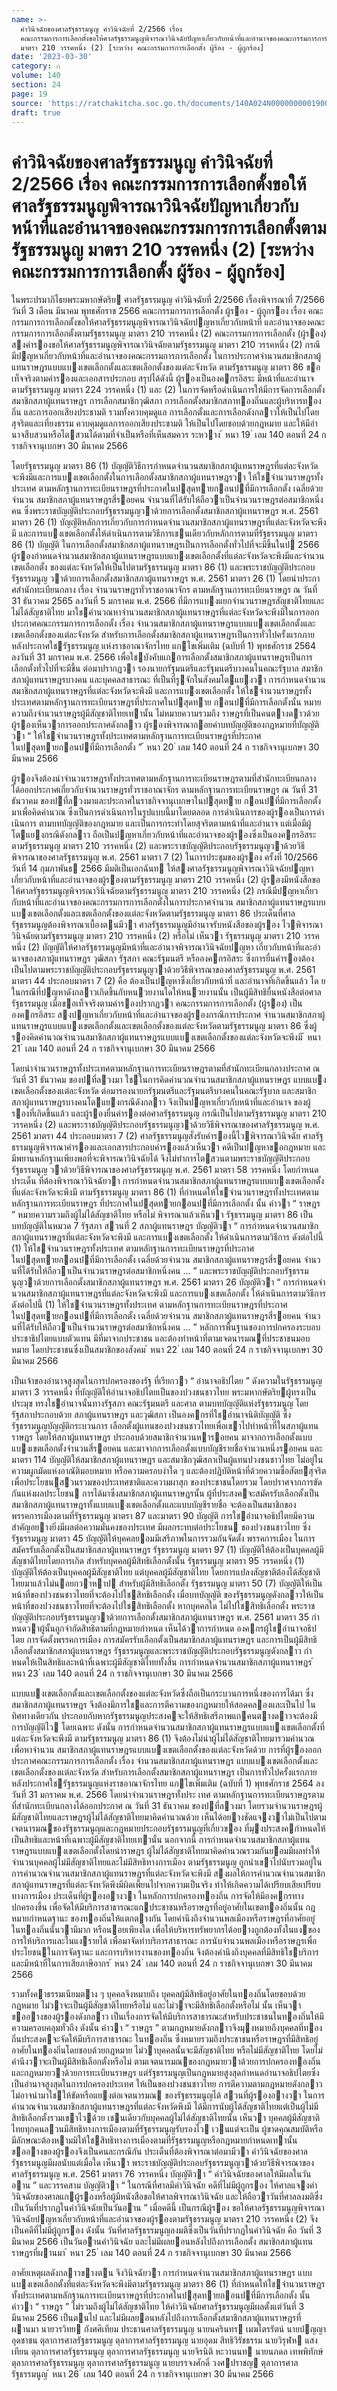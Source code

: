 ```yaml
---
name: >-
  คำวินิจฉัยของศาลรัฐธรรมนูญ คำวินิจฉัยที่ 2/2566 เรื่อง
  คณะกรรมการการเลือกตั้งขอให้ศาลรัฐธรรมนูญพิจารณาวินิจฉัยปัญหาเกี่ยวกับหน้าที่และอำนาจของคณะกรรมการการเลือกตั้งตามรัฐธรรมนูญ
  มาตรา 210 วรรคหนึ่ง (2) [ระหว่าง คณะกรรมการการเลือกตั้ง ผู้ร้อง - ผู้ถูกร้อง]
date: '2023-03-30'
category: ก
volume: 140
section: 24
page: 19
source: 'https://ratchakitcha.soc.go.th/documents/140A024N0000000001900.pdf'
draft: true
---
```


# คำวินิจฉัยของศาลรัฐธรรมนูญ คำวินิจฉัยที่ 2/2566 เรื่อง คณะกรรมการการเลือกตั้งขอให้ศาลรัฐธรรมนูญพิจารณาวินิจฉัยปัญหาเกี่ยวกับหน้าที่และอำนาจของคณะกรรมการการเลือกตั้งตามรัฐธรรมนูญ มาตรา 210 วรรคหนึ่ง (2) [ระหว่าง คณะกรรมการการเลือกตั้ง ผู้ร้อง - ผู้ถูกร้อง]

ในพระปรมาภิไธยพระมหากษัตริย ศาลรัฐธรรมนูญ คําวินิจฉัยที่ 2/2566 เรื่องพิจารณาที่ 7/2566 วันที่ 3 เดือน มีนาคม พุทธศักราช 2566 คณะกรรมการการเลือกตั้ง ผู้รอง - ผู้ถูกรอง เรื่อง คณะกรรมการการเลือกตั้งขอให้ศาลรัฐธรรมนูญพิจารณาวินิจฉัยปญหาเกี่ยวกับหน้าที่ และอํานาจของคณะกรรมการการเลือกตั้งตามรัฐธรรมนูญ มาตรา 210 วรรคหนึ่ง (2) คณะกรรมการการเลือกตั้ง (ผู้รอง) สงคํารองขอให้ศาลรัฐธรรมนูญพิจารณาวินิจฉัยตามรัฐธรรมนูญ มาตรา 210 วรรคหนึ่ง (2) กรณีมีปญหาเกี่ยวกับหน้าที่และอํานาจของคณะกรรมการการเลือกตั้ง ในการประกาศจํานวนสมาชิกสภาผู้แทนราษฎรแบบแบงเขตเลือกตั้งและเขตเลือกตั้งของแต่ละจังหวัด ตามรัฐธรรมนูญ มาตรา 86 ขอเท็จจริงตามคํารองและเอกสารประกอบ สรุปได้ดังนี้ ผู้รองเป็นองคกรอิสระ มีหน้าที่และอํานาจตามรัฐธรรมนูญ มาตรา 224 วรรคหนึ่ง (1) และ (2) ในการจัดหรือดําเนินการให้มีการจัดการเลือกตั้งสมาชิกสภาผู้แทนราษฎร การเลือกสมาชิกวุฒิสภา การเลือกตั้งสมาชิกสภาทองถิ่นและผู้บริหารทองถิ่น และการออกเสียงประชามติ รวมทั้งควบคุมดูแล การเลือกตั้งและการเลือกดังกลาวให้เป็นไปโดยสุจริตและเที่ยงธรรม ควบคุมดูแลการออกเสียงประชามติ ให้เป็นไปโดยชอบด้วยกฎหมาย และให้มีอํานาจสืบสวนหรือไตสวนได้ตามที่จําเป็นหรือที่เห็นสมควร ระหวาง ้ หนา 19 ่ เลม 140 ตอนที่ 24 ก ราชกิจจานุเบกษา 30 มีนาคม 2566

โดยรัฐธรรมนูญ มาตรา 86 (1) บัญญัติวิธีการกําหนดจํานวนสมาชิกสภาผู้แทนราษฎรที่แต่ละจังหวัด จะพึงมีและการแบงเขตเลือกตั้งในการเลือกตั้งสมาชิกสภาผู้แทนราษฎรวา ให้ใชจํานวนราษฎรทั้งประเทศ ตามหลักฐานการทะเบียนราษฎรที่ประกาศในปสุดทายกอนปที่มีการเลือกตั้ง เฉลี่ยด้วยจํานวน สมาชิกสภาผู้แทนราษฎรสี่รอยคน จํานวนที่ได้รับให้ถือวาเป็นจํานวนราษฎรต่อสมาชิกหนึ่งคน ซึ่งพระราชบัญญัติประกอบรัฐธรรมนูญวาด้วยการเลือกตั้งสมาชิกสภาผู้แทนราษฎร พ.ศ. 2561 มาตรา 26 (1) บัญญัติหลักการเกี่ยวกับการกําหนดจํานวนสมาชิกสภาผู้แทนราษฎรที่แต่ละจังหวัดจะพึงมี และการแบงเขตเลือกตั้งให้ดําเนินการตามวิธีการเชนเดียวกับหลักการตามที่รัฐธรรมนูญ มาตรา 86 (1) บัญญัติ ในการเลือกตั้งสมาชิกสภาผู้แทนราษฎรเป็นการเลือกตั้งทั่วไปที่จะมีขึ้นในป 2566 ผู้รองกําหนดจํานวนสมาชิกสภาผู้แทนราษฎรแบบแบงเขตเลือกตั้งที่แต่ละจังหวัดจะพึงมีและจํานวนเขตเลือกตั้ง ของแต่ละจังหวัดให้เป็นไปตามรัฐธรรมนูญ มาตรา 86 (1) และพระราชบัญญัติประกอบรัฐธรรมนูญ วาด้วยการเลือกตั้งสมาชิกสภาผู้แทนราษฎร พ.ศ. 2561 มาตรา 26 (1) โดยนําประกาศสํานักทะเบียนกลาง เรื่อง จํานวนราษฎรทั่วราชอาณาจักร ตามหลักฐานการทะเบียนราษฎร ณ วันที่ 31 ธันวาคม 2565 ลงวันที่ 5 มกราคม พ.ศ. 2566 ที่มีการแบงแยกจํานวนราษฎรสัญชาติไทยและไม่ได้สัญชาติไทย มาใชคํานวณหาจํานวนสมาชิกสภาผู้แทนราษฎรที่แต่ละจังหวัดจะพึงมีในการออกประกาศคณะกรรมการการเลือกตั้ง เรื่อง จํานวนสมาชิกสภาผู้แทนราษฎรแบบแบงเขตเลือกตั้งและเขตเลือกตั้งของแต่ละจังหวัด สําหรับการเลือกตั้งสมาชิกสภาผู้แทนราษฎรเป็นการทั่วไปครั้งแรกภายหลังประกาศใชรัฐธรรมนูญ แห่งราชอาณาจักรไทย แกไขเพิ่มเติม (ฉบับที่ 1) พุทธศักราช 2564 ลงวันที่ 31 มกราคม พ.ศ. 2566 เพื่อใชบังคับแกการเลือกตั้งสมาชิกสภาผู้แทนราษฎรเป็นการเลือกตั้งทั่วไปที่จะมีขึ้น ต่อมาปรากฏวา รองนายกรัฐมนตรีและรัฐมนตรีบางคนในคณะรัฐบาล สมาชิกสภาผู้แทนราษฎรบางคน และบุคคลสาธารณะ ที่เป็นที่รูจักในสังคมโตแยงวา การกําหนดจํานวนสมาชิกสภาผู้แทนราษฎรที่แต่ละจังหวัดจะพึงมี และการแบงเขตเลือกตั้ง ให้ใชจํานวนราษฎรทั้งประเทศตามหลักฐานการทะเบียนราษฎรที่ประกาศในปสุดทาย กอนปที่มีการเลือกตั้งนั้น หมายความถึงจํานวนราษฎรผู้มีสัญชาติไทยเทานั้น ไม่หมายความรวมถึง ราษฎรที่เป็นคนตางดาวด้วย ผู้รองเห็นวาการออกประกาศดังกลาว ผู้รองพิจารณาถอยคําบทบัญญัติของกฎหมายที่บัญญัติวา “ ให้ใชจํานวนราษฎรทั้งประเทศตามหลักฐานการทะเบียนราษฎรที่ประกาศในปสุดทายกอนปที่มีการเลือกตั้ง ” ้ หนา 20 ่ เลม 140 ตอนที่ 24 ก ราชกิจจานุเบกษา 30 มีนาคม 2566

ผู้รองจึงต้องนําจํานวนราษฎรทั้งประเทศตามหลักฐานการทะเบียนราษฎรตามที่สํานักทะเบียนกลาง ได้ออกประกาศเกี่ยวกับจํานวนราษฎรทั่วราชอาณาจักร ตามหลักฐานการทะเบียนราษฎร ณ วันที่ 31 ธันวาคม ของปที่ลวงมาและประกาศในราชกิจจานุเบกษาในปสุดทาย กอนปที่มีการเลือกตั้ง มาเพื่อคิดคํานวณ ซึ่งเป็นการดําเนินการในรูปแบบนี้มาโดยตลอด การดําเนินการของผู้รองเป็นการดําเนินการ ตามบทบัญญัติของกฎหมาย และเป็นการกระทําโดยสุจริตตามหน้าที่และอํานาจ แต่เมื่อมีผู้โตแยงกรณีดังกลาว ถือเป็นปญหาเกี่ยวกับหน้าที่และอํานาจของผู้รองซึ่งเป็นองคกรอิสระตามรัฐธรรมนูญ มาตรา 210 วรรคหนึ่ง (2) และพระราชบัญญัติประกอบรัฐธรรมนูญวาด้วยวิธีพิจารณาของศาลรัฐธรรมนูญ พ.ศ. 2561 มาตรา 7 (2) ในการประชุมของผู้รอง ครั้งที่ 10/2566 วันที่ 14 กุมภาพันธ 2566 มีมติเป็นเอกฉันท ให้สงศาลรัฐธรรมนูญพิจารณาวินิจฉัยปญหาเกี่ยวกับหน้าที่และอํานาจของผู้รองตามรัฐธรรมนูญ มาตรา 210 วรรคหนึ่ง (2) ผู้รองมีหนังสือขอให้ศาลรัฐธรรมนูญพิจารณาวินิจฉัยตามรัฐธรรมนูญ มาตรา 210 วรรคหนึ่ง (2) กรณีมีปญหาเกี่ยวกับหน้าที่และอํานาจของคณะกรรมการการเลือกตั้งในการประกาศจํานวน สมาชิกสภาผู้แทนราษฎรแบบแบงเขตเลือกตั้งและเขตเลือกตั้งของแต่ละจังหวัดตามรัฐธรรมนูญ มาตรา 86 ประเด็นที่ศาลรัฐธรรมนูญต้องพิจารณาเบื้องตนมีวา ศาลรัฐธรรมนูญมีอํานาจรับหนังสือของผู้รอง ไวพิจารณาวินิจฉัยตามรัฐธรรมนูญ มาตรา 210 วรรคหนึ่ง (2) หรือไม่ เห็นวา รัฐธรรมนูญ มาตรา 210 วรรคหนึ่ง (2) บัญญัติให้ศาลรัฐธรรมนูญมีหน้าที่และอํานาจพิจารณาวินิจฉัยปญหา เกี่ยวกับหน้าที่และอํานาจของสภาผู้แทนราษฎร วุฒิสภา รัฐสภา คณะรัฐมนตรี หรือองคกรอิสระ ซึ่งการยื่นคํารองต้องเป็นไปตามพระราชบัญญัติประกอบรัฐธรรมนูญวาด้วยวิธีพิจารณาของศาลรัฐธรรมนูญ พ.ศ. 2561 มาตรา 44 ประกอบมาตรา 7 (2) คือ ต้องเป็นปญหาซึ่งเกี่ยวกับหน้าที่ และอํานาจที่เกิดขึ้นแล้ว โด ยในกรณีที่ปญหาดังกลาวเกิดขึ้นกับหนวยงานใดให้หนวยงานนั้น เป็นผู้มีสิทธิยื่นหนังสือต่อศาลรัฐธรรมนูญ เมื่อขอเท็จจริงตามคํารองปรากฏวา คณะกรรมการการเลือกตั้ง (ผู้รอง) เป็นองคกรอิสระ สงปญหาเกี่ยวกับหน้าที่และอํานาจของผู้รองกรณีการประกาศ จํานวนสมาชิกสภาผู้แทนราษฎรแบบแบงเขตเลือกตั้งและเขตเลือกตั้งของแต่ละจังหวัดตามรัฐธรรมนูญ มาตรา 86 ซึ่งผู้รองคิดคํานวณจํานวนสมาชิกสภาผู้แทนราษฎรแบบแบงเขตเลือกตั้งของแต่ละจังหวัดจะพึงมี ้ หนา 21 ่ เลม 140 ตอนที่ 24 ก ราชกิจจานุเบกษา 30 มีนาคม 2566

โดยนําจํานวนราษฎรทั้งประเทศตามหลักฐานการทะเบียนราษฎรตามที่สํานักทะเบียนกลางประกาศ ณ วันที่ 31 ธันวาคม ของปที่ลวงมา ใชในการคิดคํานวณจํานวนสมาชิกสภาผู้แทนราษฎร แบบแบงเขตเลือกตั้งของแต่ละจังหวัด ต่อมารองนายกรัฐมนตรีและรัฐมนตรีบางคนในคณะรัฐบาล และสมาชิกสภาผู้แทนราษฎรบางคนโตแยงกรณีดังกลาว จึงเป็นปญหาเกี่ยวกับหน้าที่และอํานาจ ของผู้รองที่เกิดขึ้นแล้ว และผู้รองยื่นคํารองต่อศาลรัฐธรรมนูญ กรณีเป็นไปตามรัฐธรรมนูญ มาตรา 210 วรรคหนึ่ง (2) และพระราชบัญญัติประกอบรัฐธรรมนูญวาด้วยวิธีพิจารณาของศาลรัฐธรรมนูญ พ.ศ. 2561 มาตรา 44 ประกอบมาตรา 7 (2) ศาลรัฐธรรมนูญสั่งรับคํารองนี้ไวพิจารณาวินิจฉัย ศาลรัฐธรรมนูญพิจารณาคํารองและเอกสารประกอบคํารองแล้วเห็นวา คดีเป็นปญหาขอกฎหมาย และมีพยานหลักฐานเพียงพอที่จะพิจารณาวินิจฉัยได้ จึงไม่ทําการไตสวนตามพระราชบัญญัติประกอบรัฐธรรมนูญ วาด้วยวิธีพิจารณาของศาลรัฐธรรมนูญ พ.ศ. 2561 มาตรา 58 วรรคหนึ่ง โดยกําหนดประเด็น ที่ต้องพิจารณาวินิจฉัยวา การกําหนดจํานวนสมาชิกสภาผู้แทนราษฎรแบบแบงเขตเลือกตั้งที่แต่ละจังหวัดจะพึงมี ตามรัฐธรรมนูญ มาตรา 86 (1) ที่กําหนดให้ใชจํานวนราษฎรทั้งประเทศตามหลักฐานการทะเบียนราษฎร ที่ประกาศในปสุดทายกอนปที่มีการเลือกตั้ง นั้น คําวา “ ราษฎร ” หมายความรวมถึงผู้ไม่ได้สัญชาติไทย หรือไม่ พิจารณาแล้วเห็นวา รัฐธรรมนูญ มาตรา 86 เป็นบทบัญญัติในหมวด 7 รัฐสภา สวนที่ 2 สภาผู้แทนราษฎร บัญญัติวา “ การกําหนดจํานวนสมาชิกสภาผู้แทนราษฎรที่แต่ละจังหวัดจะพึงมี และการแบงเขตเลือกตั้ง ให้ดําเนินการตามวิธีการ ดังต่อไปนี้ (1) ให้ใชจํานวนราษฎรทั้งประเทศ ตามหลักฐานการทะเบียนราษฎรที่ประกาศในปสุดทายกอนปที่มีการเลือกตั้ง เฉลี่ยด้วยจํานวน สมาชิกสภาผู้แทนราษฎรสี่รอยคน จํานวนที่ได้รับให้ถือวาเป็นจํานวนราษฎรต่อสมาชิกหนึ่งคน ... ” และพระราชบัญญัติประกอบรัฐธรรมนูญวาด้วยการเลือกตั้งสมาชิกสภาผู้แทนราษฎร พ.ศ. 2561 มาตรา 26 บัญญัติวา “ การกําหนดจํานวนสมาชิกสภาผู้แทนราษฎรที่แต่ละจังหวัดจะพึงมี และการแบงเขตเลือกตั้ง ให้ดําเนินการตามวิธีการ ดังต่อไปนี้ (1) ให้ใชจํานวนราษฎรทั้งประเทศ ตามหลักฐานการทะเบียนราษฎรที่ประกาศในปสุดทายกอนปที่มีการเลือกตั้ง เฉลี่ยด้วยจํานวน สมาชิกสภาผู้แทนราษฎรสี่รอยคน จํานวนที่ได้รับให้ถือวาเป็นจํานวนราษฎรต่อสมาชิกหนึ่งคน ... ” หลักการพื้นฐานของการปกครองระบอบประชาธิปไตยแบบตัวแทน มีที่มาจากประชาชน และต้องทําหน้าที่ตามเจตนารมณที่ประชาชนมอบหมาย โดยประชาชนซึ่งเป็นสมาชิกของสังคม ้ หนา 22 ่ เลม 140 ตอนที่ 24 ก ราชกิจจานุเบกษา 30 มีนาคม 2566

เป็นเจ้าของอํานาจสูงสุดในการปกครองของรัฐ ที่เรียกวา “ อํานาจอธิปไตย ” ดังความในรัฐธรรมนูญ มาตรา 3 วรรคหนึ่ง ที่บัญญัติให้อํานาจอธิปไตยเป็นของปวงชนชาวไทย พระมหากษัตริยผู้ทรงเป็นประมุข ทรงใชอํานาจนั้นทางรัฐสภา คณะรัฐมนตรี และศาล ตามบทบัญญัติแห่งรัฐธรรมนูญ โดยรัฐสภาประกอบด้วย สภาผู้แทนราษฎร และวุฒิสภา เป็นองคกรที่ใชอํานาจนิติบัญญัติ ซึ่งรัฐธรรมนูญบัญญัติกระบวนการ เลือกตั้งผู้แทนของปวงชนชาวไทยเพื่อเขาไปทําหน้าที่ในสภาผู้แทนราษฎร โดยให้สภาผู้แทนราษฎร ประกอบด้วยสมาชิกจํานวนหารอยคน มาจากการเลือกตั้งแบบแบงเขตเลือกตั้งจํานวนสี่รอยคน และมาจากการเลือกตั้งแบบบัญชีรายชื่อจํานวนหนึ่งรอยคน และมาตรา 114 บัญญัติให้สมาชิกสภาผู้แทนราษฎร และสมาชิกวุฒิสภาเป็นผู้แทนปวงชนชาวไทย ไม่อยู่ในความผูกมัดแห่งอาณัติมอบหมาย หรือความครอบงําใด ๆ และต้องปฏิบัติหน้าที่ด้วยความซื่อสัตยสุจริตเพื่อประโยชนสวนรวมของประเทศชาติและความผาสุก ของประชาชนโดยรวม โดยปราศจากการขัดกันแห่งผลประโยชน การได้มาซึ่งสมาชิกสภาผู้แทนราษฎรนั้น ผู้ที่ประสงคจะสมัครรับเลือกตั้งเป็นสมาชิกสภาผู้แทนราษฎรทั้งแบบแบงเขตเลือกตั้งและแบบบัญชีรายชื่อ จะต้องเป็นสมาชิกของพรรคการเมืองตามที่รัฐธรรมนูญ มาตรา 87 และมาตรา 90 บัญญัติ การใชอํานาจอธิปไตยมีความสําคัญอยางยิ่งมีผลต่อความมั่นคงของประเทศ มีผลกระทบต่อประโยชน ของปวงชนชาวไทย ซึ่งรัฐธรรมนูญ มาตรา 45 บัญญัติให้บุคคลยอมมีเสรีภาพในการรวมกันจัดตั้ง พรรคการเมือง ในการสมัครรับเลือกตั้งเป็นสมาชิกสภาผู้แทนราษฎร รัฐธรรมนูญ มาตรา 97 (1) บัญญัติให้ต้องเป็นบุคคลผู้มีสัญชาติไทยโดยการเกิด สําหรับบุคคลผู้มีสิทธิเลือกตั้งนั้น รัฐธรรมนูญ มาตรา 95 วรรคหนึ่ง (1) บัญญัติให้ต้องเป็นบุคคลผู้มีสัญชาติไทย แต่บุคคลผู้มีสัญชาติไทย โดยการแปลงสัญชาติต้องได้สัญชาติไทยมาแล้วไม่นอยกวาหาป สําหรับผู้มีสิทธิเลือกตั้ง รัฐธรรมนูญ มาตรา 50 (7) บัญญัติให้เป็นหน้าที่ของปวงชนชาวไทยที่จะต้องไปใชสิทธิเลือกตั้ง เมื่อบทบัญญัติ ของรัฐธรรมนูญดังกลาวให้เป็นหน้าที่ของปวงชนชาวไทยที่จะต้องไปใชสิทธิเลือกตั้ง หากบุคคลใด ไม่ไปใชสิทธิเลือกตั้ง พระราชบัญญัติประกอบรัฐธรรมนูญวาด้วยการเลือกตั้งสมาชิกสภาผู้แทนราษฎร พ.ศ. 2561 มาตรา 35 กําหนดวาผู้นั้นถูกจํากัดสิทธิตามที่กฎหมายกําหนด เห็นได้วาการกําหนด องคกรผู้ใชอํานาจอธิปไตย การจัดตั้งพรรคการเมือง การสมัครรับเลือกตั้งเป็นสมาชิกสภาผู้แทนราษฎร และการเป็นผู้มีสิทธิเลือกตั้งสมาชิกสภาผู้แทนราษฎร รัฐธรรมนูญและพระราชบัญญัติประกอบรัฐธรรมนูญดังกลาว กําหนดให้เป็นสิทธิและหน้าที่เฉพาะผู้มีสัญชาติไทยทั้งสิ้น การกําหนดจํานวนสมาชิกสภาผู้แทนราษฎร ้ หนา 23 ่ เลม 140 ตอนที่ 24 ก ราชกิจจานุเบกษา 30 มีนาคม 2566

แบบแบงเขตเลือกตั้งและเขตเลือกตั้งของแต่ละจังหวัดซึ่งถือเป็นกระบวนการหนึ่งของการได้มา ซึ่งสมาชิกสภาผู้แทนราษฎร จึงต้องมีการใชและการตีความของกฎหมายให้สอดคลองและเป็นไป ในทิศทางเดียวกัน ประกอบกับหากรัฐธรรมนูญประสงคจะให้สิทธิเสรีภาพแกคนตางดาวจะต้องมีการบัญญัติไว โดยเฉพาะ ดังนั้น การกําหนดจํานวนสมาชิกสภาผู้แทนราษฎรแบบแบงเขตเลือกตั้งที่แต่ละจังหวัดจะพึงมี ตามรัฐธรรมนูญ มาตรา 86 (1) จึงต้องไม่นําผู้ไม่ได้สัญชาติไทยมารวมคํานวณเพื่อหาจํานวน สมาชิกสภาผู้แทนราษฎรแบบแบงเขตเลือกตั้งของแต่ละจังหวัดด้วย การที่ผู้รองออกประกาศคณะกรรมการการเลือกตั้ง เรื่อง จํานวนสมาชิกสภาผู้แทนราษฎร แบบแบงเขตเลือกตั้งและเขตเลือกตั้งของแต่ละจังหวัด สําหรับการเลือกตั้งสมาชิกสภาผู้แทนราษฎร เป็นการทั่วไปครั้งแรกภายหลังประกาศใชรัฐธรรมนูญแห่งราชอาณาจักรไทย แกไขเพิ่มเติม (ฉบับที่ 1) พุทธศักราช 2564 ลงวันที่ 31 มกราคม พ.ศ. 2566 โดยนําจํานวนราษฎรทั้งประ เทศ ตามหลักฐานการทะเบียนราษฎรตามที่สํานักทะเบียนกลางได้ออกประกาศ ณ วันที่ 31 ธันวาคม ของปที่ลวงมา โดยรวมจํานวนราษฎรผู้มีสัญชาติไทยและราษฎรผู้ไม่ได้สัญชาติไทยมาคิดคํานวณด้วย เห็นได้อยางชัดแจงวาไม่เป็นไปตามเจตนารมณของรัฐธรรมนูญและกฎหมายประกอบรัฐธรรมนูญที่เกี่ยวของ ที่มุงประสงคกําหนดให้เป็นสิทธิและหน้าที่เฉพาะผู้มีสัญชาติไทยเทานั้น นอกจากนี้ การกําหนดจํานวนสมาชิกสภาผู้แทนราษฎรแบบแบงเขตเลือกตั้งโดยนําราษฎร ผู้ไม่ได้สัญชาติไทยมาคิดคํานวณรวมกันยอมมีผลทําให้จํานวนบุคคลผู้ไม่มีสัญชาติไทยและไม่มีสิทธิทางการเมือง ตามรัฐธรรมนูญ ถูกนําเขาไปนับรวมอยู่ในการคํานวณจํานวนสมาชิกสภาผู้แทนราษฎรที่แต่ละจังหวัดจะพึงมี สงผลให้การคํานวณจํานวนสมาชิกสภาผู้แทนราษฎรที่แต่ละจังหวัดพึงมีผิดเพี้ยนไปจากความเป็นจริง ทําให้เกิดความได้เปรียบเสียเปรียบทางการเมือง ประเด็นที่ผู้รองอางวา ในหลักการปกครองทองถิ่น การจัดให้มีองคกรทางปกครองขึ้น เพื่อจัดให้มีบริการสาธารณะแกประชาชนหรือราษฎรที่อยู่อาศัยในเขตทองถิ่นนั้น กฎหมายกําหนดฐานะ ของทองถิ่นให้แตกตางกัน โดยคํานึงถึงจํานวนพลเมืองหรือราษฎรที่อาศัยอยู่ในทองถิ่นนั้นวามีมาก หรือนอยเพียงใด เพื่อให้บริหารทรัพยากรได้อยางถูกต้องทั้งในแงของการให้บริการและในแงรายได้ เพื่อมาจัดทําบริการสาธารณะ การนับจํานวนพลเมืองหรือราษฎรเพื่อประโยชนในการจัดฐานะ และการบริหารงานของทองถิ่น จึงต้องคํานึงถึงบุคคลที่มีสิทธิใชบริการและมีหน้าที่ในการเสียภาษีอากร ้ หนา 24 ่ เลม 140 ตอนที่ 24 ก ราชกิจจานุเบกษา 30 มีนาคม 2566

รวมทั้งคาธรรมเนียมตาง ๆ บุคคลจึงหมายถึง บุคคลผู้มีสิทธิอยู่อาศัยในทองถิ่นโดยชอบด้วยกฎหมาย ไม่วาจะเป็นผู้มีสัญชาติไทยหรือไม่ และไม่วาจะมีสิทธิเลือกตั้งหรือไม่ นั้น เห็นวา ขออางของผู้รองดังกลาว เป็นเรื่องการจัดให้มีบริการสาธารณะสําหรับประชาชนในทองถิ่นให้มีความครอบคลุมทั่วถึง ดังนั้น คําวา “ ราษฎร ” ตามกฎหมายดังกลาวจึงมุงหมายถึงบุคคลที่ทองถิ่นประสงคจะจัดให้มีบริการสาธารณะ ในทองถิ่น ซึ่งหมายรวมถึงประชาชนหรือราษฎรที่มีสิทธิอยู่อาศัยในทองถิ่นโดยชอบด้วยกฎหมาย ไม่วาบุคคลนั้นจะมีสัญชาติไทย หรือไม่มีสัญชาติไทย โดยไม่คํานึงวาจะเป็นผู้มีสิทธิเลือกตั้งหรือไม่ ตามเจตนารมณของกฎหมายวาด้วยการปกครองทองถิ่นและกฎหมายวาด้วยการทะเบียนราษฎร แต่รัฐธรรมนูญเป็นกฎหมายสูงสุดกําหนดอํานาจอธิปไตยซึ่งเป็นอํานาจสูงสุดในการปกครองประเทศ ให้เป็นของปวงชนชาวไทย การตีความตามกฎหมายดังกลาวไม่อาจนํามาใชให้ขัดหรือแยงต่อเจตนารมณ ของรัฐธรรมนูญได้ สวนที่ผู้รองอางวา ในการคํานวณจํานวนสมาชิกสภาผู้แทนราษฎรที่แต่ละจังหวัดพึงมี ได้มีการนับผู้ได้สัญชาติไทยแต่เป็นผู้ไม่มีสิทธิเลือกตั้งรวมเขาไวด้วย เชนเดียวกับบุคคลผู้ไม่ได้สัญชาติไทยนั้น เห็นวา บุคคลผู้มีสัญชาติไทยทุกคนลวนมีสิทธิทางการเมืองตามที่รัฐธรรมนูญรับรองไว เวนแต่จะเป็น ผู้ขาดคุณสมบัติหรือมีลักษณะต้องหามมิให้ใชสิทธิทางการเมืองตามที่รัฐธรรมนูญหรือกฎหมายกําหนดเทานั้น ขออางของผู้รองจึงเป็นคนละกรณีกัน ประเด็นที่ต้องพิจารณาต่อมามีวา คําวินิจฉัยของศาลรัฐธรรมนูญมีผลนับแต่เมื่อใด เห็นวา พระราชบัญญัติประกอบรัฐธรรมนูญวาด้วยวิธีพิจารณาของศาลรัฐธรรมนูญ พ.ศ. 2561 มาตรา 76 วรรคหนึ่ง บัญญัติวา “ คําวินิจฉัยของศาลให้มีผลในวันอาน ” และวรรคสาม บัญญัติวา “ ในกรณีที่ศาลมีคําวินิจฉัย คดีที่ไม่มีผู้ถูกรอง ให้ศาลแจงคําวินิจฉัยของศาลแกผู้รองหรือผู้มีหนังสือขอให้ศาลพิจารณาวินิจฉัย และให้ถือวาวันที่ศาลลงมติซึ่งเป็นวันที่ปรากฏในคําวินิจฉัยเป็นวันอาน ” เมื่อคดีนี้ เป็นกรณีผู้รอง ขอให้ศาลรัฐธรรมนูญพิจารณาวินิจฉัยปญหาเกี่ยวกับหน้าที่และอํานาจของผู้รองตามรัฐธรรมนูญ มาตรา 210 วรรคหนึ่ง (2) จึงเป็นคดีที่ไม่มีผู้ถูกรอง ดังนั้น วันที่ศาลรัฐธรรมนูญลงมติซึ่งเป็นวันที่ปรากฏในคําวินิจฉัย คือ วันที่ 3 มีนาคม 2566 เป็นวันอานคําวินิจฉัย และไม่มีผลยอนหลังไปถึงการเลือกตั้ง สมาชิกสภาผู้แทนราษฎรที่ผานมา ้ หนา 25 ่ เลม 140 ตอนที่ 24 ก ราชกิจจานุเบกษา 30 มีนาคม 2566

อาศัยเหตุผลดังกลาวขางตน จึงวินิจฉัยวา การกําหนดจํานวนสมาชิกสภาผู้แทนราษฎร แบบแบงเขตเลือกตั้งที่แต่ละจังหวัดจะพึงมีตามรัฐธรรมนูญ มาตรา 86 (1) ที่กําหนดให้ใชจํานวนราษฎร ทั้งประเทศตามหลักฐานการทะเบียนราษฎรที่ประกาศในปสุดทายกอนปที่มีการเลือกตั้ง นั้น คําวา “ ราษฎร ” ไม่รวมถึงผู้ไม่ได้สัญชาติไทย ให้คําวินิจฉัยศาลรัฐธรรมนูญมีผลตั้งแต่วันที่ 3 มีนาคม 2566 เป็นตนไป และไม่มีผลยอนหลังไปถึงการเลือกตั้งสมาชิกสภาผู้แทนราษฎรที่ผานมา นายวรวิทย กังศศิเทียม ประธานศาลรัฐธรรมนูญ นายนครินทร เมฆไตรรัตน์ นายปญญา อุดชาชน ตุลาการศาลรัฐธรรมนูญ ตุลาการศาลรัฐธรรมนูญ นายอุดม สิทธิวิรัชธรรม นายวิรุฬห แสงเทียน ตุลาการศาลรัฐธรรมนูญ ตุลาการศาลรัฐธรรมนูญ นายจิรนิติ หะวานนท นายนภดล เทพพิทักษ์ ตุลาการศาลรัฐธรรมนูญ ตุลาการศาลรัฐธรรมนูญ นายบรรจงศักดิ์ วงศปราชญ ตุลาการศาลรัฐธรรมนูญ ้ หนา 26 ่ เลม 140 ตอนที่ 24 ก ราชกิจจานุเบกษา 30 มีนาคม 2566
